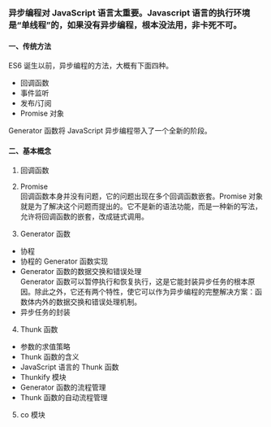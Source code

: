 ### 异步编程对 JavaScript 语言太重要。Javascript 语言的执行环境是“单线程”的，如果没有异步编程，根本没法用，非卡死不可。
#### 一、传统方法
ES6 诞生以前，异步编程的方法，大概有下面四种。  
* 回调函数
* 事件监听
* 发布/订阅
* Promise 对象

Generator 函数将 JavaScript 异步编程带入了一个全新的阶段。

#### 二、基本概念
1. 回调函数

2. Promise  
回调函数本身并没有问题，它的问题出现在多个回调函数嵌套。Promise 对象就是为了解决这个问题而提出的。它不是新的语法功能，而是一种新的写法，允许将回调函数的嵌套，改成链式调用。

3. Generator 函数  
* 协程
* 协程的 Generator 函数实现
* Generator 函数的数据交换和错误处理  
Generator 函数可以暂停执行和恢复执行，这是它能封装异步任务的根本原因。除此之外，它还有两个特性，使它可以作为异步编程的完整解决方案：函数体内外的数据交换和错误处理机制。
* 异步任务的封装

4. Thunk 函数
* 参数的求值策略
* Thunk 函数的含义
* JavaScript 语言的 Thunk 函数
* Thunkify 模块
* Generator 函数的流程管理
* Thunk 函数的自动流程管理

5. co 模块



